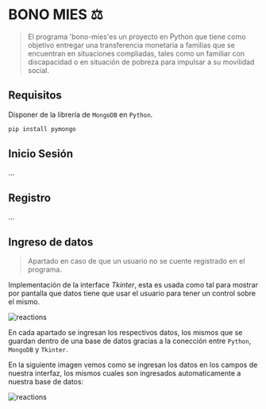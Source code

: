 # BONO MIES ⚖
>El programa 'bono-mies'es un proyecto en Python que tiene como objetivo entregar una transferencia monetaria a familias que se encuentran en situaciones compliadas, tales como un familiar con discapacidad o en situación de pobreza para impulsar a su movilidad social. 

## Requisitos
Disponer de la librería de `MongoDB` en `Python`.
```sh
pip install pymongo
```

## Inicio Sesión
...
## Registro
...
## Ingreso de datos
>Apartado en caso de que un usuario no se cuente registrado en el programa.


Implementación de la interface *Tkinter*, esta es usada como tal para mostrar por pantalla que datos tiene que usar el usuario para tener un control sobre el mismo.

![reactions](https://i.imgur.com/ukA5obR.png)

En cada apartado se ingresan los respectivos datos, los mismos que se guardan dentro de una base de datos gracias a la conección entre `Python`, `MongoDB` y `Tkinter`.

En la siguiente imagen vemos como se ingresan los datos en los campos de nuestra interfaz, los mismos cuales son ingresados automaticamente a nuestra base de datos:

![reactions](https://i.imgur.com/WAjaE10.png)
